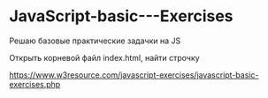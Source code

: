 # JavaScript-basic---Exercises

Решаю базовые практические задачки на JS

Открыть корневой файл index.html, найти строчку
<script src="ex-ПОДСТАВИТЬ НОМЕР ЗАДАЧКИ/index.js"></script>


https://www.w3resource.com/javascript-exercises/javascript-basic-exercises.php
